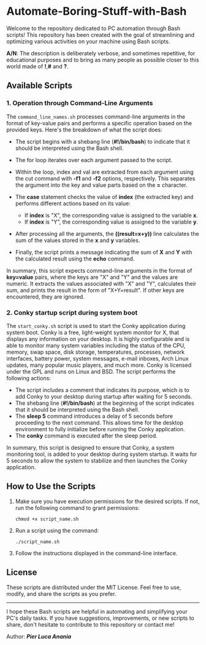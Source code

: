 # Automate-Boring-Stuff-with-Bash

Welcome to the repository dedicated to PC automation through Bash scripts! This repository has been created with the goal of streamlining and optimizing various activities on your machine using Bash scripts.

**A/N**: The description is deliberately verbose, and sometimes repetitive, for educational purposes and to bring as many people as possible closer to this world made of **!**,**#** and **?**.
## Available Scripts

### 1. Operation through Command-Line Arguments

The `command_line_names.sh`  processes command-line arguments in the format of key-value pairs and performs a specific operation based on the provided keys. Here's the breakdown of what the script does:

- The script begins with a shebang line (**#!/bin/bash**) to indicate that it should be interpreted using the Bash shell.

- The for loop iterates over each argument passed to the script.

- Within the loop, index and val are extracted from each argument using the cut command with **-f1** and **-f2** options, respectively. This separates the argument into the key and value parts based on the **=** character.

- The **case** statement checks the value of **index** (the extracted key) and performs different actions based on its value:
  - If **index** is "X", the corresponding value is assigned to the variable **x**.
  - If **index** is "Y", the corresponding value is assigned to the variable **y**.

- After processing all the arguments, the **((result=x+y))** line calculates the sum of the values stored in the **x** and **y** variables.

- Finally, the script prints a message indicating the sum of **X** and **Y** with the calculated result using the **echo** command.

In summary, this script expects command-line arguments in the format of **key=value** pairs, where the keys are "X" and "Y" and the values are numeric. It extracts the values associated with "X" and "Y", calculates their sum, and prints the result in the form of "X+Y=result". If other keys are encountered, they are ignored.

### 2. Conky startup script during system boot

The `start_conky.sh` script is used to start the Conky application during system boot. Conky is a free, light-weight system monitor for X, that displays any information on your desktop. It is highly configurable and is able to monitor many system variables including the status of the CPU, memory, swap space, disk storage, temperatures, processes, network interfaces, battery power, system messages, e-mail inboxes, Arch Linux updates, many popular music players, and much more. Conky is licensed under the GPL and runs on Linux and BSD.
The script performs the following actions:
- The script includes a comment that indicates its purpose, which is to add Conky to your desktop during startup after waiting for 5 seconds.
- The shebang line (**#!/bin/bash**) at the beginning of the script indicates that it should be interpreted using the Bash shell.
- The **sleep 5** command introduces a delay of 5 seconds before proceeding to the next command. This allows time for the desktop environment to fully initialize before running the Conky application.
- The **conky** command is executed after the sleep period.

In summary, this script is designed to ensure that Conky, a system monitoring tool, is added to your desktop during system startup. It waits for 5 seconds to allow the system to stabilize and then launches the Conky application.
## How to Use the Scripts

1. Make sure you have execution permissions for the desired scripts. If not, run the following command to grant permissions:

   ```
   chmod +x script_name.sh
   ```

2. Run a script using the command:

   ```
   ./script_name.sh
   ```

3. Follow the instructions displayed in the command-line interface.

## License

These scripts are distributed under the MIT License. Feel free to use, modify, and share the scripts as you prefer.

---

I hope these Bash scripts are helpful in automating and simplifying your PC's daily tasks. If you have suggestions, improvements, or new scripts to share, don't hesitate to contribute to this repository or contact me!

Author: _**Pier Luca Anania**_